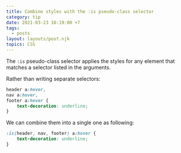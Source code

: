 ```yaml
---
title: Combine styles with the :is pseudo-class selector
category: tip
date: 2021-03-23 16:19:00 +7
tags:
  - posts
layout: layouts/post.njk
topics: CSS
---
```


The `:is` pseudo-class selector applies the styles for any element that matches a selector listed in the arguments.

Rather than writing separate selectors:

```css
header a:hover,
nav a:hover,
footer a:hover {
    text-decoration: underline;
}
```

We can combine them into a single one as following:

```css
:is(header, nav, footer) a:hover {
    text-decoration: underline;
}
```